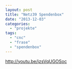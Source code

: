 ```yaml
---
layout: post
title: "Netz39 Spendenbox"
date: "2013-12-03"
categories: 
  - "projekte"
tags: 
  - "cnc"
  - "frase"
  - "spendenbox"
---
```


http://youtu.be/jzsVqUGOSoc
